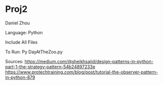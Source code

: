 # Proj2
Daniel Zhou

Language: Python

Include All Files

To Run: Py DayAtTheZoo.py

Sources: https://medium.com/@sheikhsajid/design-patterns-in-python-part-1-the-strategy-pattern-54b24897233e
         https://www.protechtraining.com/blog/post/tutorial-the-observer-pattern-in-python-879
